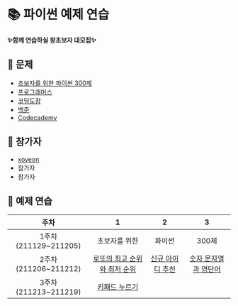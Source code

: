 # 📚 파이썬 예제 연습

 **✨함께 연습하실 왕초보자 대모집✨**

## 🐣 문제
- [초보자를 위한 파이썬 300제](https://wikidocs.net/book/922)
- [프로그래머스](https://programmers.co.kr/learn/challenges?tab=all_challenges)
- [코딩도장](https://codingdojang.com/)
- [백준](https://www.acmicpc.net/workbook/view/459)
- [Codecademy](https://www.codecademy.com/catalog/language/python)

## 🐥 참가자
- [xoyeon](https://github.com/xoyeon/Practicing-Python-Examples)<!-- [![Solved.ac프로필](http://mazassumnida.wtf/api/mini/generate_badge?boj=mudosaa)](https://solved.ac/mudosaa) -->
- 참가자
- 참가자

## 🐤 예제 연습
|주차|1|2|3|
|:---:|:---:|:---:|:---:|
|1주차(211129~211205)|초보자를 위한|파이썬|300제|
|2주차(211206~211212)|[로또의 최고 순위와 최저 순위](https://programmers.co.kr/learn/courses/30/lessons/77484)|[신규 아이디 추천](https://programmers.co.kr/learn/courses/30/lessons/72410)|[숫자 문자열과 영단어](https://programmers.co.kr/learn/courses/30/lessons/81301)|
|3주차(211213~211219)|[키패드 누르기](https://programmers.co.kr/learn/courses/30/lessons/67256)||
